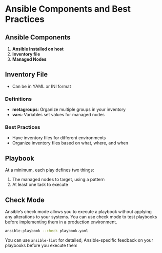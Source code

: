 # Ansible Components and Best Practices

## Ansible Components

1. **Ansible installed on host**
2. **Inventory file**
3. **Managed Nodes**

## Inventory File

- Can be in YAML or INI format

### Definitions

- **metagroups**: Organize multiple groups in your inventory
- **vars**: Variables set values for managed nodes

### Best Practices

- Have inventory files for different environments
- Organize inventory files based on what, where, and when

## Playbook

At a minimum, each play defines two things:
1. The managed nodes to target, using a pattern
2. At least one task to execute

## Check Mode

Ansible’s check mode allows you to execute a playbook without applying any alterations to your systems. You can use check mode to test playbooks before implementing them in a production environment.

```sh
ansible-playbook --check playbook.yaml
```

You can use `ansible-lint` for detailed, Ansible-specific feedback on your playbooks before you execute them